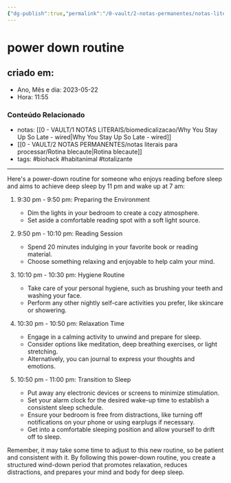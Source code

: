 ```yaml
---
{"dg-publish":true,"permalink":"/0-vault/2-notas-permanentes/notas-literais-para-processar/power-down-routine/","tags":["totalizante","biohack","habitanimal"],"dgHomeLink":true,"dgShowLocalGraph":true,"dgShowFileTree":true,"dgEnableSearch":true,"noteIcon":""}
---
```


# power down routine

## criado em: 
-  Ano, Mês e dia: 2023-05-22
- Hora: 11:55

### Conteúdo Relacionado
- notas: [[0 - VAULT/1 NOTAS LITERAIS/biomedicalizacao/Why You Stay Up So Late - wired\|Why You Stay Up So Late - wired]]
- [[0 - VAULT/2 NOTAS PERMANENTES/notas literais para processar/Rotina blecaute\|Rotina blecaute]]
- tags: #biohack #habitanimal #totalizante 
---


Here's a power-down routine for someone who enjoys reading before sleep and aims to achieve deep sleep by 11 pm and wake up at 7 am:

1. 9:30 pm - 9:50 pm: Preparing the Environment
   - Dim the lights in your bedroom to create a cozy atmosphere.
   - Set aside a comfortable reading spot with a soft light source.

2. 9:50 pm - 10:10 pm: Reading Session
   - Spend 20 minutes indulging in your favorite book or reading material.
   - Choose something relaxing and enjoyable to help calm your mind.

3. 10:10 pm - 10:30 pm: Hygiene Routine
   - Take care of your personal hygiene, such as brushing your teeth and washing your face.
   - Perform any other nightly self-care activities you prefer, like skincare or showering.

4. 10:30 pm - 10:50 pm: Relaxation Time
   - Engage in a calming activity to unwind and prepare for sleep.
   - Consider options like meditation, deep breathing exercises, or light stretching.
   - Alternatively, you can journal to express your thoughts and emotions.

5. 10:50 pm - 11:00 pm: Transition to Sleep
   - Put away any electronic devices or screens to minimize stimulation.
   - Set your alarm clock for the desired wake-up time to establish a consistent sleep schedule.
   - Ensure your bedroom is free from distractions, like turning off notifications on your phone or using earplugs if necessary.
   - Get into a comfortable sleeping position and allow yourself to drift off to sleep.

Remember, it may take some time to adjust to this new routine, so be patient and consistent with it. By following this power-down routine, you create a structured wind-down period that promotes relaxation, reduces distractions, and prepares your mind and body for deep sleep.